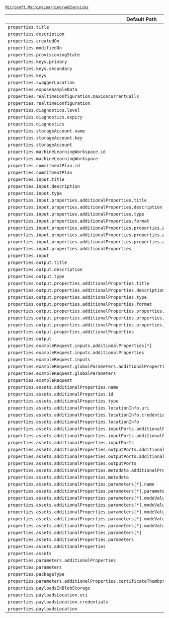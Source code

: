 [`Microsoft.MachineLearning/webServices`](https://docs.microsoft.com/en-us/azure/templates/microsoft.machinelearning/webservices)

| Default Path | Alias |
|---|---|
| `properties.title` | `Microsoft.MachineLearning/webServices/title` |
| `properties.description` | `Microsoft.MachineLearning/webServices/description` |
| `properties.createdOn` | `Microsoft.MachineLearning/webServices/createdOn` |
| `properties.modifiedOn` | `Microsoft.MachineLearning/webServices/modifiedOn` |
| `properties.provisioningState` | `Microsoft.MachineLearning/webServices/provisioningState` |
| `properties.keys.primary` | `Microsoft.MachineLearning/webServices/keys.primary` |
| `properties.keys.secondary` | `Microsoft.MachineLearning/webServices/keys.secondary` |
| `properties.keys` | `Microsoft.MachineLearning/webServices/keys` |
| `properties.swaggerLocation` | `Microsoft.MachineLearning/webServices/swaggerLocation` |
| `properties.exposeSampleData` | `Microsoft.MachineLearning/webServices/exposeSampleData` |
| `properties.realtimeConfiguration.maxConcurrentCalls` | `Microsoft.MachineLearning/webServices/realtimeConfiguration.maxConcurrentCalls` |
| `properties.realtimeConfiguration` | `Microsoft.MachineLearning/webServices/realtimeConfiguration` |
| `properties.diagnostics.level` | `Microsoft.MachineLearning/webServices/diagnostics.level` |
| `properties.diagnostics.expiry` | `Microsoft.MachineLearning/webServices/diagnostics.expiry` |
| `properties.diagnostics` | `Microsoft.MachineLearning/webServices/diagnostics` |
| `properties.storageAccount.name` | `Microsoft.MachineLearning/webServices/storageAccount.name` |
| `properties.storageAccount.key` | `Microsoft.MachineLearning/webServices/storageAccount.key` |
| `properties.storageAccount` | `Microsoft.MachineLearning/webServices/storageAccount` |
| `properties.machineLearningWorkspace.id` | `Microsoft.MachineLearning/webServices/machineLearningWorkspace.id` |
| `properties.machineLearningWorkspace` | `Microsoft.MachineLearning/webServices/machineLearningWorkspace` |
| `properties.commitmentPlan.id` | `Microsoft.MachineLearning/webServices/commitmentPlan.id` |
| `properties.commitmentPlan` | `Microsoft.MachineLearning/webServices/commitmentPlan` |
| `properties.input.title` | `Microsoft.MachineLearning/webServices/input.title` |
| `properties.input.description` | `Microsoft.MachineLearning/webServices/input.description` |
| `properties.input.type` | `Microsoft.MachineLearning/webServices/input.type` |
| `properties.input.properties.additionalProperties.title` | `Microsoft.MachineLearning/webServices/input.additionalProperties.title` |
| `properties.input.properties.additionalProperties.description` | `Microsoft.MachineLearning/webServices/input.additionalProperties.description` |
| `properties.input.properties.additionalProperties.type` | `Microsoft.MachineLearning/webServices/input.additionalProperties.type` |
| `properties.input.properties.additionalProperties.format` | `Microsoft.MachineLearning/webServices/input.additionalProperties.format` |
| `properties.input.properties.additionalProperties.properties.additionalProperties.type` | `Microsoft.MachineLearning/webServices/input.additionalProperties.additionalProperties.type` |
| `properties.input.properties.additionalProperties.properties.additionalProperties.format` | `Microsoft.MachineLearning/webServices/input.additionalProperties.additionalProperties.format` |
| `properties.input.properties.additionalProperties.properties.additionalProperties` | `Microsoft.MachineLearning/webServices/input.additionalProperties.additionalProperties` |
| `properties.input.properties.additionalProperties` | `Microsoft.MachineLearning/webServices/input.additionalProperties` |
| `properties.input` | `Microsoft.MachineLearning/webServices/input` |
| `properties.output.title` | `Microsoft.MachineLearning/webServices/output.title` |
| `properties.output.description` | `Microsoft.MachineLearning/webServices/output.description` |
| `properties.output.type` | `Microsoft.MachineLearning/webServices/output.type` |
| `properties.output.properties.additionalProperties.title` | `Microsoft.MachineLearning/webServices/output.additionalProperties.title` |
| `properties.output.properties.additionalProperties.description` | `Microsoft.MachineLearning/webServices/output.additionalProperties.description` |
| `properties.output.properties.additionalProperties.type` | `Microsoft.MachineLearning/webServices/output.additionalProperties.type` |
| `properties.output.properties.additionalProperties.format` | `Microsoft.MachineLearning/webServices/output.additionalProperties.format` |
| `properties.output.properties.additionalProperties.properties.additionalProperties.type` | `Microsoft.MachineLearning/webServices/output.additionalProperties.additionalProperties.type` |
| `properties.output.properties.additionalProperties.properties.additionalProperties.format` | `Microsoft.MachineLearning/webServices/output.additionalProperties.additionalProperties.format` |
| `properties.output.properties.additionalProperties.properties.additionalProperties` | `Microsoft.MachineLearning/webServices/output.additionalProperties.additionalProperties` |
| `properties.output.properties.additionalProperties` | `Microsoft.MachineLearning/webServices/output.additionalProperties` |
| `properties.output` | `Microsoft.MachineLearning/webServices/output` |
| `properties.exampleRequest.inputs.additionalProperties[*]` | `Microsoft.MachineLearning/webServices/exampleRequest.inputs.additionalProperties[*]` |
| `properties.exampleRequest.inputs.additionalProperties` | `Microsoft.MachineLearning/webServices/exampleRequest.inputs.additionalProperties` |
| `properties.exampleRequest.inputs` | `Microsoft.MachineLearning/webServices/exampleRequest.inputs` |
| `properties.exampleRequest.globalParameters.additionalProperties` | `Microsoft.MachineLearning/webServices/exampleRequest.globalParameters.additionalProperties` |
| `properties.exampleRequest.globalParameters` | `Microsoft.MachineLearning/webServices/exampleRequest.globalParameters` |
| `properties.exampleRequest` | `Microsoft.MachineLearning/webServices/exampleRequest` |
| `properties.assets.additionalProperties.name` | `Microsoft.MachineLearning/webServices/assets.additionalProperties.name` |
| `properties.assets.additionalProperties.id` | `Microsoft.MachineLearning/webServices/assets.additionalProperties.id` |
| `properties.assets.additionalProperties.type` | `Microsoft.MachineLearning/webServices/assets.additionalProperties.type` |
| `properties.assets.additionalProperties.locationInfo.uri` | `Microsoft.MachineLearning/webServices/assets.additionalProperties.locationInfo.uri` |
| `properties.assets.additionalProperties.locationInfo.credentials` | `Microsoft.MachineLearning/webServices/assets.additionalProperties.locationInfo.credentials` |
| `properties.assets.additionalProperties.locationInfo` | `Microsoft.MachineLearning/webServices/assets.additionalProperties.locationInfo` |
| `properties.assets.additionalProperties.inputPorts.additionalProperties.type` | `Microsoft.MachineLearning/webServices/assets.additionalProperties.inputPorts.additionalProperties.type` |
| `properties.assets.additionalProperties.inputPorts.additionalProperties` | `Microsoft.MachineLearning/webServices/assets.additionalProperties.inputPorts.additionalProperties` |
| `properties.assets.additionalProperties.inputPorts` | `Microsoft.MachineLearning/webServices/assets.additionalProperties.inputPorts` |
| `properties.assets.additionalProperties.outputPorts.additionalProperties.type` | `Microsoft.MachineLearning/webServices/assets.additionalProperties.outputPorts.additionalProperties.type` |
| `properties.assets.additionalProperties.outputPorts.additionalProperties` | `Microsoft.MachineLearning/webServices/assets.additionalProperties.outputPorts.additionalProperties` |
| `properties.assets.additionalProperties.outputPorts` | `Microsoft.MachineLearning/webServices/assets.additionalProperties.outputPorts` |
| `properties.assets.additionalProperties.metadata.additionalProperties` | `Microsoft.MachineLearning/webServices/assets.additionalProperties.metadata.additionalProperties` |
| `properties.assets.additionalProperties.metadata` | `Microsoft.MachineLearning/webServices/assets.additionalProperties.metadata` |
| `properties.assets.additionalProperties.parameters[*].name` | `Microsoft.MachineLearning/webServices/assets.additionalProperties.parameters[*].name` |
| `properties.assets.additionalProperties.parameters[*].parameterType` | `Microsoft.MachineLearning/webServices/assets.additionalProperties.parameters[*].parameterType` |
| `properties.assets.additionalProperties.parameters[*].modeValuesInfo.additionalProperties.interfaceString` | `Microsoft.MachineLearning/webServices/assets.additionalProperties.parameters[*].modeValuesInfo.additionalProperties.interfaceString` |
| `properties.assets.additionalProperties.parameters[*].modeValuesInfo.additionalProperties.parameters[*]` | `Microsoft.MachineLearning/webServices/assets.additionalProperties.parameters[*].modeValuesInfo.additionalProperties.parameters[*]` |
| `properties.assets.additionalProperties.parameters[*].modeValuesInfo.additionalProperties.parameters` | `Microsoft.MachineLearning/webServices/assets.additionalProperties.parameters[*].modeValuesInfo.additionalProperties.parameters` |
| `properties.assets.additionalProperties.parameters[*].modeValuesInfo.additionalProperties` | `Microsoft.MachineLearning/webServices/assets.additionalProperties.parameters[*].modeValuesInfo.additionalProperties` |
| `properties.assets.additionalProperties.parameters[*].modeValuesInfo` | `Microsoft.MachineLearning/webServices/assets.additionalProperties.parameters[*].modeValuesInfo` |
| `properties.assets.additionalProperties.parameters[*]` | `Microsoft.MachineLearning/webServices/assets.additionalProperties.parameters[*]` |
| `properties.assets.additionalProperties.parameters` | `Microsoft.MachineLearning/webServices/assets.additionalProperties.parameters` |
| `properties.assets.additionalProperties` | `Microsoft.MachineLearning/webServices/assets.additionalProperties` |
| `properties.assets` | `Microsoft.MachineLearning/webServices/assets` |
| `properties.parameters.additionalProperties` | `Microsoft.MachineLearning/webServices/parameters.additionalProperties` |
| `properties.parameters` | `Microsoft.MachineLearning/webServices/parameters` |
| `properties.packageType` | `Microsoft.MachineLearning/webServices/packageType` |
| `properties.parameters.additionalProperties.certificateThumbprint` | `Microsoft.MachineLearning/webServices/parameters.additionalProperties.certificateThumbprint` |
| `properties.payloadsInBlobStorage` | `Microsoft.MachineLearning/webServices/payloadsInBlobStorage` |
| `properties.payloadsLocation.uri` | `Microsoft.MachineLearning/webServices/payloadsLocation.uri` |
| `properties.payloadsLocation.credentials` | `Microsoft.MachineLearning/webServices/payloadsLocation.credentials` |
| `properties.payloadsLocation` | `Microsoft.MachineLearning/webServices/payloadsLocation` |

